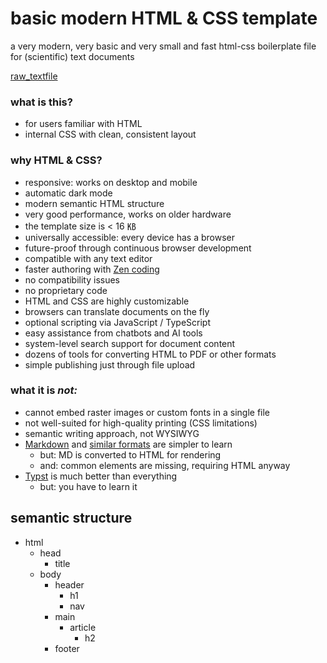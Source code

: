 # basic modern HTML & CSS template
a very modern, very basic and very small and fast html-css boilerplate file for (scientific) text documents

[raw_textfile](https://raw.githubusercontent.com/haalven/basic-html-css-de/refs/heads/main/html_template.html)

### what is this?

- for users familiar with HTML
- internal CSS with clean, consistent layout

### why HTML & CSS?

- responsive: works on desktop and mobile
- automatic dark mode
- modern semantic HTML structure
- very good performance, works on older hardware
- the template size is &lt;&nbsp;16&nbsp;㎅
- universally accessible: every device has a browser
- future-proof through continuous browser development
- compatible with any text editor
- faster authoring with [Zen coding](https://emmet.io/)
- no compatibility issues
- no proprietary code
- HTML and CSS are highly customizable
- browsers can translate documents on the fly
- optional scripting via JavaScript / TypeScript
- easy assistance from chatbots and AI tools
- system-level search support for document content
- dozens of tools for converting HTML to PDF or other formats
- simple publishing just through file upload

### what it is _not:_

- cannot embed raster images or custom fonts in a single file
- not well-suited for high-quality printing (CSS limitations)
- semantic writing approach, not WYSIWYG
- [Markdown](https://markdownguide.offshoot.io/basic-syntax/) and [similar formats](https://mystmd.org/sandbox) are simpler to learn
  - but: MD is converted to HTML for rendering
  - and: common elements are missing, requiring HTML anyway
- [Typst](https://typst.app/) is much better than everything
  - but: you have to learn it

## semantic structure

- html
  - head
    - title
  - body
    - header
      - h1
      - nav
    - main
      - article
        - h2
    - footer

